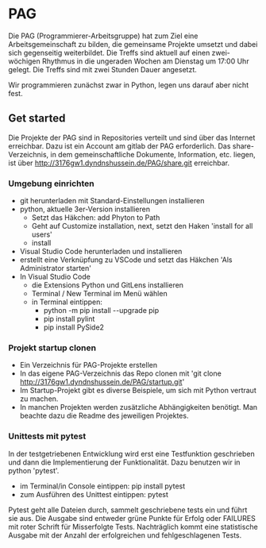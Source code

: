 # PAG

Die PAG (Programmierer-Arbeitsgruppe) hat zum Ziel eine Arbeitsgemeinschaft zu bilden, die gemeinsame Projekte umsetzt und dabei sich gegenseitig weiterbildet. Die Treffs sind aktuell auf einen zwei-wöchigen Rhythmus in die ungeraden Wochen am Dienstag um 17:00 Uhr gelegt. Die Treffs sind mit zwei Stunden Dauer angesetzt.

Wir programmieren zunächst zwar in Python, legen uns darauf aber nicht fest.

## Get started

Die Projekte der PAG sind in Repositories verteilt und sind über das Internet erreichbar. Dazu ist ein Account am gitlab der PAG erforderlich. Das share-Verzeichnis, in dem gemeinschaftliche Dokumente, Information, etc. liegen, ist über http://3176gw1.dyndnshussein.de/PAG/share.git erreichbar.

### Umgebung einrichten

* git herunterladen mit Standard-Einstellungen installieren
* python, aktuelle 3er-Version installieren
  * Setzt das Häkchen: add  Phyton to Path
  * Geht auf Customize installation, next, setzt den Haken 'install for all users'
  * install
* Visual Studio Code herunterladen und installieren
* erstellt eine Verknüpfung zu VSCode und setzt das Häkchen 'Als Administrator starten'
* In Visual Studio Code
  * die Extensions Python und GitLens installieren
  * Terminal / New Terminal im Menü wählen
  * in Terminal eintippen:
    * python -m pip install --upgrade pip
    * pip install pylint
    * pip install PySide2

### Projekt startup clonen

* Ein Verzeichnis für PAG-Projekte erstellen
* In das eigene PAG-Verzeichnis das Repo clonen mit 'git clone http://3176gw1.dyndnshussein.de/PAG/startup.git'
* Im Startup-Projekt gibt es diverse Beispiele, um sich mit Python vertraut zu machen.
* In manchen Projekten werden zusätzliche Abhängigkeiten benötigt. Man beachte dazu die Readme des jeweiligen Projektes.

### Unittests mit pytest

In der testgetriebenen Entwicklung wird erst eine Testfunktion geschrieben und dann die Implementierung der Funktionalität. Dazu benutzen wir in python 'pytest'.
* im Terminal/in Console eintippen: pip install pytest
* zum Ausführen des Unittest eintippen: pytest

Pytest geht alle Dateien durch, sammelt geschriebene tests ein und führt sie aus. Die Ausgabe sind entweder grüne Punkte für Erfolg oder FAILURES mit roter Schrift für Misserfolgte Tests.
Nachträglich kommt eine statistische Ausgabe mit der Anzahl der erfolgreichen und fehlgeschlagenen Tests.
